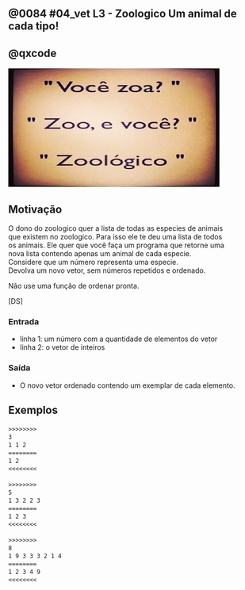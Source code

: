 ## @0084 #04_vet L3 - Zoologico Um animal de cada tipo!
## @qxcode

![](capa.jpg)

## Motivação

O dono do zoologico quer a lista de todas as especies de animais  
que existem no zoologico. Para isso ele te deu uma lista de todos  
os animais. Ele quer que você faça um programa que retorne uma  
nova lista contendo apenas um animal de cada especie.  
Considere que um número representa uma especie.  
Devolva um novo vetor, sem números repetidos e ordenado.

Não use uma função de ordenar pronta.

\[DS\]

### Entrada

- linha 1: um número com a quantidade de elementos do vetor
- linha 2: o vetor de inteiros  

### Saída

- O novo vetor ordenado contendo um exemplar de cada elemento.

## Exemplos

```
>>>>>>>>
3
1 1 2
========
1 2
<<<<<<<<

>>>>>>>>
5
1 3 2 2 3
========
1 2 3
<<<<<<<<

>>>>>>>>
8
1 9 3 3 3 2 1 4
========
1 2 3 4 9
<<<<<<<<
```

#

<!---
>>>>>>>> 01
5
3 5 2 2 2
========
2 3 5
<<<<<<<<

>>>>>>>> 02
7
1 3 5 5 3 1 1
========
1 3 5
<<<<<<<<

>>>>>>>> 03
6
9 8 7 6 6 9
========
6 7 8 9
<<<<<<<<
--->